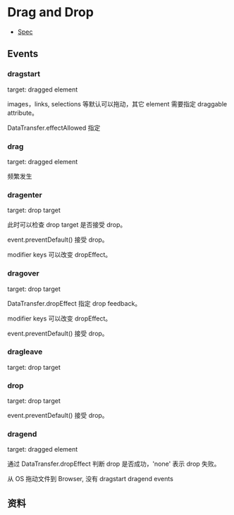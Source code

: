 # Drag and Drop

- [Spec](https://html.spec.whatwg.org/multipage/interaction.html#dnd)


## Events

### dragstart

target: dragged element

images，links, selections 等默认可以拖动，其它 element 需要指定 draggable attribute。

DataTransfer.effectAllowed 指定

### drag

target: dragged element

频繁发生

### dragenter

target: drop target

此时可以检查 drop target 是否接受 drop。

event.preventDefault() 接受 drop。

modifier keys 可以改变 dropEffect。

### dragover

target: drop target

DataTransfer.dropEffect 指定 drop feedback。

modifier keys 可以改变 dropEffect。

event.preventDefault() 接受 drop。

### dragleave

target: drop target

### drop

target: drop target

event.preventDefault() 接受 drop。

### dragend

target: dragged element

通过 DataTransfer.dropEffect 判断 drop 是否成功，'none' 表示 drop 失败。

从 OS 拖动文件到 Browser, 没有 dragstart dragend events

## 资料


